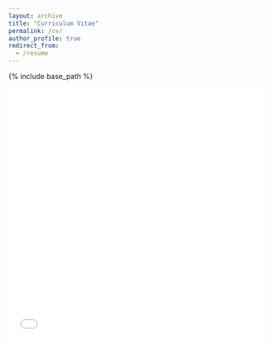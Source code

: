 ```yaml
---
layout: archive
title: "Curriculum Vitae"
permalink: /cv/
author_profile: true
redirect_from:
  - /resume
---
```


{% include base_path %}

<iframe src="/files/SUSOBHANAN_ABHIMANYU_CV.pdf" width="100%" height="500" frameborder="no" border="0" marginwidth="0" marginheight="0"></iframe>
